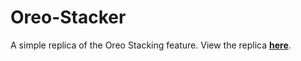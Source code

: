 # Oreo-Stacker
A simple replica of the Oreo Stacking feature. View the replica **[here](https://subramanian-vv.github.io/Delta-Onsites-Task-1/)**.
